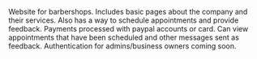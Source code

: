 Website for barbershops.
Includes basic pages about the company and their services.
Also has a way to schedule appointments and provide feedback.
Payments processed with paypal accounts or card.
Can view appointments that have been scheduled and other messages sent as feedback.
Authentication for admins/business owners coming soon.
